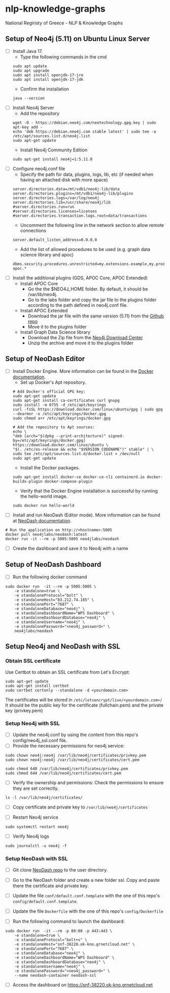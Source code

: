 # nlp-knowledge-graphs
National Regiristy of Greece - NLP &amp; Knowledge Graphs


## Setup of Neo4j (5.11) on Ubuntu Linux Server
- [ ] Install Java 17.
    - Type the following commands in the cmd
    ```
    sudo apt update
    sudo apt upgrade
    sudo apt install openjdk-17-jre
    sudo apt install openjdk-17-jdk
    ```
    - Confirm the installation
    ```
    java --version
    ```
- [ ] Install Neo4j Server
    - Add the repository
    ```
    wget -O - https://debian.neo4j.com/neotechnology.gpg.key | sudo apt-key add -
    echo 'deb https://debian.neo4j.com stable latest' | sudo tee -a /etc/apt/sources.list.d/neo4j.list
    sudo apt-get update
    ```
    - Install Neo4j Community Edition
    ```
    sudo apt-get install neo4j=1:5.11.0
    ```
- [ ] Configure neo4j.conf file
    - Specify the path for data, plugins, logs, lib, etc (if needed when having an attached disk with more space)
    ```
    server.directories.data=/mt/vdb1/neo4j-lib/data
    server.directories.plugins=/mt/vdb1/neo4j-lib/plugins
    server.directories.logs=/var/log/neo4j
    server.directories.lib=/usr/share/neo4j/lib
    #server.directories.run=run
    #server.directories.licenses=licenses
    #server.directories.transaction.logs.root=data/transactions
    ```
    - Uncomment the following line in the network section to allow remote connections
    ```
    server.default_listen_address=0.0.0.0
    ```
    - Add the list of allowed procedures to be used (e.g. graph data science library and apoc)
    ```
    dbms.security.procedures.unrestricted=my.extensions.example,my.procedures.*,gds.*, apoc.*
    ```
- [ ] Install the additional plugins (GDS, APOC Core, APOC Extended)
    - Install APOC Core
        - Go the the $NEO4J_HOME folder. By default, it should be /var/lib/neo4j.
        - Go to the labs folder and copy the jar file to the plugins folder according to the path defined in neo4j.conf file.
    - Install APOC Extended
        - Download the jar file with the same version (5.11) from the [Github repo](https://github.com/neo4j-contrib/neo4j-apoc-procedures/releases/)
        - Move it to the plugins folder
    - Install Graph Data Science library
        - Download the Zip file from the [Neo4j Download Center](https://neo4j.com/download-center/#ngds)
        - Unzip the archive and move it to the plugins folder


## Setup of NeoDash Editor
- [ ] Install Docker Engine. More information can be found in the [Docker documentation](https://docs.docker.com/engine/install/ubuntu/).
    - Set up Docker's Apt repository.
    ```
    # Add Docker's official GPG key:
    sudo apt-get update
    sudo apt-get install ca-certificates curl gnupg
    sudo install -m 0755 -d /etc/apt/keyrings
    curl -fsSL https://download.docker.com/linux/ubuntu/gpg | sudo gpg --dearmor -o /etc/apt/keyrings/docker.gpg
    sudo chmod a+r /etc/apt/keyrings/docker.gpg

    # Add the repository to Apt sources:
    echo \
    "deb [arch="$(dpkg --print-architecture)" signed-by=/etc/apt/keyrings/docker.gpg] https://download.docker.com/linux/ubuntu \
    "$(. /etc/os-release && echo "$VERSION_CODENAME")" stable" | \
    sudo tee /etc/apt/sources.list.d/docker.list > /dev/null
    sudo apt-get update
    ```
    - Install the Docker packages.
    ```
    sudo apt-get install docker-ce docker-ce-cli containerd.io docker-buildx-plugin docker-compose-plugin
    ```
    - Verify that the Docker Engine installation is successful by running the hello-world image.
    ```
    sudo docker run hello-world
    ```
- [ ] Install and run NeoDash (Editor mode). More information can be found at [NeoDash documentation](https://neo4j.com/labs/neodash/2.2/developer-guide/build-and-run/#_run_locally_with_docker).
```
# Run the application on http://<hostname>:5005
docker pull neo4jlabs/neodash:latest
docker run -it --rm -p 5005:5005 neo4jlabs/neodash
```

- [ ] Create the dashboard and save it to Neo4j with a name


## Setup of NeoDash Dashboard
- [ ] Run the following docker command

```
sudo docker run  -it --rm -p 5005:5005 \
    -e standalone=true \
    -e standaloneProtocol="bolt" \
    -e standaloneHost="83.212.74.185" \
    -e standalonePort="7687" \
    -e standaloneDatabase="neo4j" \
    -e standaloneDashboardName="WP5 Dashboard" \
    -e standaloneDashboardDatabase="neo4j" \
	-e standaloneUsername="neo4j" \
	-e standalonePassword="<neo4j_password>" \
    neo4jlabs/neodash
```


## Setup Neo4j and NeoDash with SSL
### Obtain SSL certificate
Use Certbot to obtain an SSL certificate from Let's Encrypt:

```
sudo apt-get update
sudo apt-get install certbot
sudo certbot certonly --standalone -d <yourdomain.com>
```

The certificates will be stored in `/etc/letsencrypt/live/<yourdomain.com>/`
It should be the public key for the certificate (fullchain.pem) and the private key (privkey.pem)

### Setup Neo4j with SSL
- [ ] Update the neo4j.conf by using the content from this repo's config/neo4j_ssl.conf file.
- [ ] Provide the necessary permissions for neo4j service:

```
sudo chown neo4j:neo4j /var/lib/neo4j/certificates/privkey.pem
sudo chown neo4j:neo4j /var/lib/neo4j/certificates/cert.pem

sudo chmod 640 /var/lib/neo4j/certificates/privkey.pem
sudo chmod 644 /var/lib/neo4j/certificates/cert.pem
```

- [ ] Verify the ownership and permissions: Check the permissions to ensure they are set correctly.

```
ls -l /var/lib/neo4j/certificates/
```

- [ ] Copy certificate and private key to `/var/lib/neo4j/certificates`

- [ ] Restart Neo4j service

```
sudo systemctl restart neo4j
```

- [ ] Verify Neo4j logs

```
sudo journalctl -u neo4j -f
```


### Setup NeoDash with SSL

- [ ] Git clone [NeoDash repo](https://github.com/neo4j-labs/neodash) to the user directory.

- [ ] Go to the NeoDash folder and create a new folder ssl. Copy and paste there the certificate and private key.

- [ ] Update the file `conf/default.conf.template` with the one of this repo's `config/default.conf.template`.

- [ ] Update the file `Dockerfile` with the one of this repo's `config/Dockerfile`

- [ ] Run the following command to launch the dashboard:

```
sudo docker run  -it --rm -p 80:80 -p 443:443 \
    -e standalone=true \
    -e standaloneProtocol="bolt+s" \
    -e standaloneHost="snf-38220.ok-kno.grnetcloud.net" \
    -e standalonePort="7687" \
    -e standaloneDatabase="neo4j" \
    -e standaloneDashboardName="WP5 Dashboard" \
    -e standaloneDashboardDatabase="neo4j" \
	-e standaloneUsername="neo4j" \
	-e standalonePassword="<neo4j_password>" \
    --name neodash-container neodash-ssl
```

- [ ] Access the dashboard on https://snf-38220.ok-kno.grnetcloud.net

